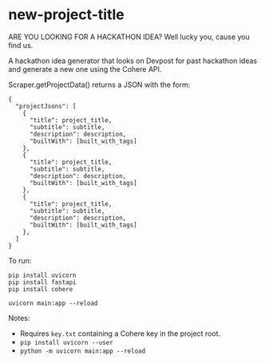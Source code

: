 # new-project-title

ARE YOU LOOKING FOR A HACKATHON IDEA? Well lucky you, cause you find us.

A hackathon idea generator that looks on Devpost for past hackathon ideas and generate a new one using the Cohere API.

Scraper.getProjectData() returns a JSON with the form:
```
{
  "projectJsons": [
    {
      "title": project_title,
      "subtitle": subtitle,
      "description": description,
      "builtWith": [built_with_tags]
    },
    {
      "title": project_title,
      "subtitle": subtitle,
      "description": description,
      "builtWith": [built_with_tags]
    },
    {
      "title": project_title,
      "subtitle": subtitle,
      "description": description,
      "builtWith": [built_with_tags]
    },
  ]
}
```

To run:
```
pip install uvicorn
pip install fastapi
pip install cohere

uvicorn main:app --reload
```

Notes:
- Requires `key.txt` containing a Cohere key in the project root.
- `pip install uvicorn --user`
- `python -m uvicorn main:app --reload`
